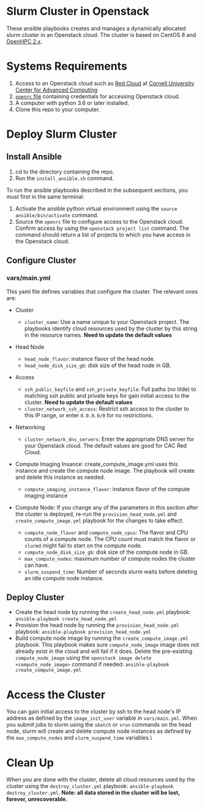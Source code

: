 # Slurm Cluster in Openstack
These ansible playbooks creates and manages a dynamically allocated slurm cluster in an Openstack cloud. The cluster is based on CentOS 8 and [OpenHPC 2.x](https://openhpc.community/downloads/).

# Systems Requirements
1. Access to an Openstack cloud such as [Red Cloud](https://redcloud.cac.cornell.edu) at [Cornell University Center for Advanced Computing](https://www.cac.cornell.edu)
1. [`openrc` file](https://www.cac.cornell.edu/wiki/index.php?title=OpenStack_CLI#Download_OpenStack_RC_File) containing credentials for accessing Openstack cloud.
1. A computer with python 3.6 or later installed.
1. Clone this repo to your computer.

# Deploy Slurm Cluster
## Install Ansible
1. cd to the directory containing the repo. 
1. Run the `install_ansible.sh` command. 

To run the ansible playbooks described in the subsequent sections, you must first in the same terminal:
1. Activate the ansible python virtual environment using the `source ansible/bin/activate` command. 
2. Source the `openrc` file to configure access to the Openstack cloud. Confirm access by using the `openstack project list` command. The command should return a list of projects to which you have access in the Openstack cloud.

## Configure Cluster

### vars/main.yml ###
This yaml file defines variables that configure the cluster. The relevant ones are:

* Cluster
  * `cluster_name`: Use a name unique to your Openstack project. The playbooks identify cloud resources used by the cluster by this string in the resource names. **Need to update the default values**

* Head Node
  * `head_node_flavor`: instance flavor of the head node.
  * `head_node_disk_size_gb`: disk size of the head node in GB.

* Access
  * `ssh_public_keyfile` and `ssh_private_keyfile`: Full paths (no tilde) to matching ssh public and private keys for gain initial access to the cluster. **Need to update the default values**
  * `cluster_network_ssh_access`: Restrict ssh access to the cluster to this IP range, or enter `0.0.0.0/0` for no restrictions. 

* Networking
  * `cluster_network_dns_servers`: Enter the appropriate DNS server for your Openstack cloud. The default values are good for CAC Red Cloud.

* Compute Imaging Insance: create_compute_image.yml uses this instance and create the compute node image. The playbook will create and delete this instance as needed.
  * `compute_imaging_instance_flavor`: instance flavor of the compute imaging instance
  
* Compute Node: If you change any of the parameters in this section after the cluster is deployed, re-run the `provision_head_node.yml` and `create_compute_image.yml` playbook for the changes to take effect.
  * `compute_node_flavor` and `compute_node_cpus`: The flavor and CPU counts of a compute node. The CPU count must match the flavor or `slurmd` might fail to start on the compute node.
  * `compute_node_disk_size_gb`: disk size of the compute node in GB.
  * `max_compute_nodes`: maximum number of compute nodes the cluster can have. 
  * `slurm_suspend_time`: Number of seconds slurm waits before deleting an idle compute node instance.
  
## Deploy Cluster
* Create the head node by running the `create_head_node.yml` playbook: `ansible-playbook create_head_node.yml`
* Provision the head node by running the `provision_head_node.yml` playbook: `ansible-playbook provision_head_node.yml`
* Build compute node image by running the `create_compute_image.yml` playbook. This playbook makes sure `compute_node_image` image does not already exist in the cloud and will fail if it does. Delete the pre-existing `compute_node_image` using the `openstack image delete <compute_node_image>` command if needed: `ansible-playbook create_compute_image.yml`

# Access the Cluster
You can gain initial access to the cluster by ssh to the head node's IP address as defined by the `image_init_user` variable in `vars/main.yml`. When you submit jobs to slurm using the `sbatch` or `srun` commands on the head node, slurm will create and delete compute node instances as defined by the `max_compute_nodes` and `slurm_suspend_time` variables.\

# Clean Up
When you are done with the cluster, delete all cloud resources used by the cluster using the `destroy_cluster.yml` playbook: `ansible-playbook destroy_cluster.yml`. **Note: all data stored in the cluster will be lost, forever, unrecoverable.**
